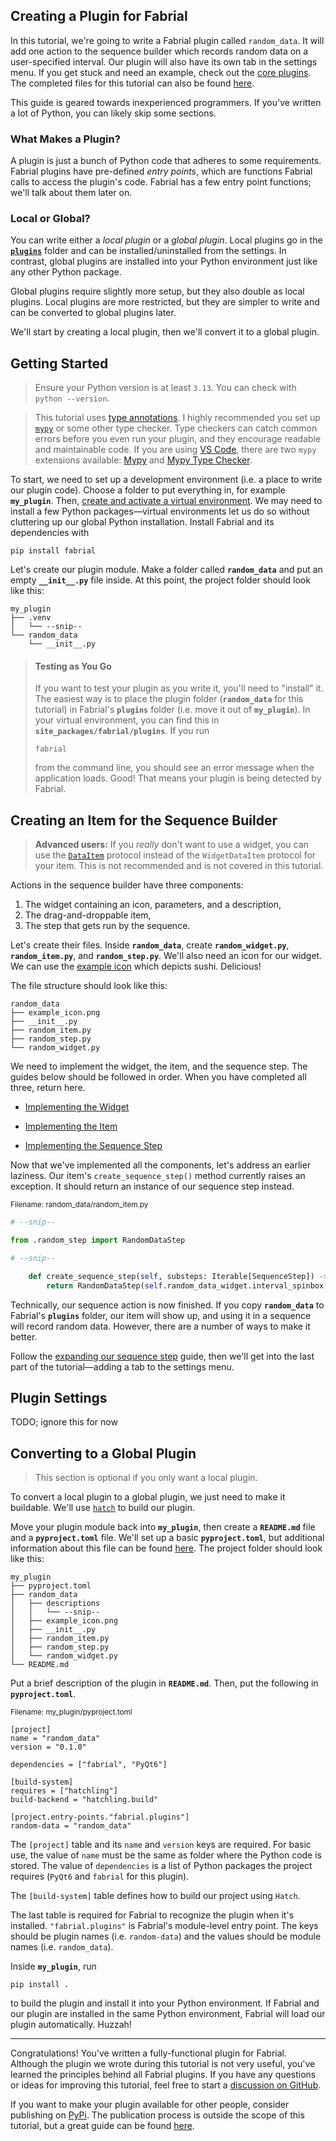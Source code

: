 ## Creating a Plugin for Fabrial

In this tutorial, we're going to write a Fabrial plugin called `random_data`. It will add one action to the sequence builder which records random data on a user-specified interval. Our plugin will also have its own tab in the settings menu. If you get stuck and need an example, check out the [core plugins](https://github.com/Maughan-Lab/fabrial-core-plugins). The completed files for this tutorial can also be found [here](./my_plugin/).

This guide is geared towards inexperienced programmers. If you've written a lot of Python, you can likely skip some sections.

### What Makes a Plugin?

A plugin is just a bunch of Python code that adheres to some requirements. Fabrial plugins have pre-defined *entry points*, which are functions Fabrial calls to access the plugin's code. Fabrial has a few entry point functions; we'll talk about them later on.

### Local or Global?

You can write either a *local plugin* or a *global plugin*. Local plugins go in the [**`plugins`**](../../fabrial/plugins/) folder and can be installed/uninstalled from the settings. In contrast, global plugins are installed into your Python environment just like any other Python package.

Global plugins require slightly more setup, but they also double as local plugins. Local plugins are more restricted, but they are simpler to write and can be converted to global plugins later.

We'll start by creating a local plugin, then we'll convert it to a global plugin.

## Getting Started

> Ensure your Python version is at least `3.13`. You can check with `python --version`.

> This tutorial uses [type annotations](https://docs.python.org/3/library/typing.html). I highly recommended you set up [`mypy`](https://mypy.readthedocs.io/en/stable/getting_started.html) or some other type checker. Type checkers can catch common errors before you even run your plugin, and they encourage readable and maintainable code. If you are using [VS Code](https://code.visualstudio.com/), there are two `mypy` extensions available: [Mypy](https://marketplace.visualstudio.com/items?itemName=matangover.mypy) and [Mypy Type Checker](https://marketplace.visualstudio.com/items?itemName=ms-python.mypy-type-checker).

To start, we need to set up a development environment (i.e. a place to write our plugin code). Choose a folder to put everything in, for example **`my_plugin`**. Then, [create and activate a virtual environment](https://docs.python.org/3/tutorial/venv.html#creating-virtual-environments). We may need to install a few Python packages—virtual environments let us do so without cluttering up our global Python installation. Install Fabrial and its dependencies with
```
pip install fabrial
```
Let's create our plugin module. Make a folder called **`random_data`** and put an empty **`__init__.py`** file inside. At this point, the project folder should look like this:

```
my_plugin
├── .venv
│   └── --snip--
└── random_data
    └── __init__.py
```

> #### Testing as You Go
>
> If you want to test your plugin as you write it, you'll need to "install" it. The easiest way is to place the plugin folder (**`random_data`** for this tutorial) in Fabrial's **`plugins`** folder (i.e. move it out of **`my_plugin`**). In your virtual environment, you can find this in **`site_packages/fabrial/plugins`**. If you run
>
> ```
> fabrial
> ```
>
> from the command line, you should see an error message when the application loads. Good! That means your plugin is being detected by Fabrial.

## Creating an Item for the Sequence Builder
> **Advanced users:** If you *really* don't want to use a widget, you can use the [`DataItem`](../../fabrial/sequence_builder/data_item.py) protocol instead of the `WidgetDataItem` protocol for your item. This is not recommended and is not covered in this tutorial.

Actions in the sequence builder have three components:
1. The widget containing an icon, parameters, and a description,
2. The drag-and-droppable item,
3. The step that gets run by the sequence.

Let's create their files. Inside **`random_data`**, create **`random_widget.py`**, **`random_item.py`**, and **`random_step.py`**. We'll also need an icon for our widget. We can use the [example icon](./my_plugin/random_data/example_icon.png) which depicts sushi. Delicious!

The file structure should look like this:
```
random_data
├── example_icon.png
├── __init__.py
├── random_item.py
├── random_step.py
└── random_widget.py
```

We need to implement the widget, the item, and the sequence step. The guides below should be followed in order. When you have completed all three, return here.

- [Implementing the Widget](./widget.md)

- [Implementing the Item](./item.md)

- [Implementing the Sequence Step](./step.md)

Now that we've implemented all the components, let's address an earlier laziness. Our item's `create_sequence_step()` method currently raises an exception. It should return an instance of our sequence step instead.

<sub>Filename: random_data/random_item.py</sub>
```python
# --snip--

from .random_step import RandomDataStep

# --snip--

    def create_sequence_step(self, substeps: Iterable[SequenceStep]) -> SequenceStep:
        return RandomDataStep(self.random_data_widget.interval_spinbox.value())
```

Technically, our sequence action is now finished. If you copy **`random_data`** to Fabrial's **`plugins`** folder, our item will show up, and using it in a sequence will record random data. However, there are a number of ways to make it better.

Follow the [expanding our sequence step](./advanced_step.md) guide, then we'll get into the last part of the tutorial—adding a tab to the settings menu.

## Plugin Settings

TODO; ignore this for now

## Converting to a Global Plugin

> This section is optional if you only want a local plugin.

To convert a local plugin to a global plugin, we just need to make it buildable. We'll use [`hatch`](https://hatch.pypa.io/latest/) to build our plugin.

Move your plugin module back into **`my_plugin`**, then create a **`README.md`** file and a **`pyproject.toml`** file. We'll set up a basic **`pyproject.toml`**, but additional information about this file can be found [here](https://packaging.python.org/en/latest/guides/writing-pyproject-toml/). The project folder should look like this:

```
my_plugin
├── pyproject.toml
├── random_data
│   ├── descriptions
│   │   └── --snip--
│   ├── example_icon.png
│   ├── __init__.py
│   ├── random_item.py
│   ├── random_step.py
│   └── random_widget.py
└── README.md
```

Put a brief description of the plugin in **`README.md`**. Then, put the following in **`pyproject.toml`**.

<sub>Filename: my_plugin/pyproject.toml</sub>
```
[project]
name = "random_data"
version = "0.1.0"

dependencies = ["fabrial", "PyQt6"]

[build-system]
requires = ["hatchling"]
build-backend = "hatchling.build"

[project.entry-points."fabrial.plugins"]
random-data = "random_data"
```

The `[project]` table and its `name` and `version` keys are required. For basic use, the value of `name` must be the same as folder where the Python code is stored. The value of `dependencies` is a list of Python packages the project requires (`PyQt6` and `fabrial` for this plugin).

The `[build-system]` table defines how to build our project using `Hatch`.

The last table is required for Fabrial to recognize the plugin when it's installed. `"fabrial.plugins"` is Fabrial's module-level entry point. The keys should be plugin names (i.e. `random-data`) and the values should be module names (i.e. `random_data`).

Inside **`my_plugin`**, run

```
pip install .
```

to build the plugin and install it into your Python environment. If Fabrial and our plugin are installed in the same Python environment, Fabrial will load our plugin automatically. Huzzah!

___

Congratulations! You've written a fully-functional plugin for Fabrial. Although the plugin we wrote during this tutorial is not very useful, you've learned the principles behind all Fabrial plugins. If you have any questions or ideas for improving this tutorial, feel free to start a [discussion on GitHub](https://github.com/Maughan-Lab/fabrial/discussions).

If you want to make your plugin available for other people, consider publishing on [PyPi](https://pypi.org/). The publication process is outside the scope of this tutorial, but a great guide can be found [here](https://packaging.python.org/en/latest/tutorials/packaging-projects/).